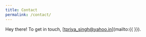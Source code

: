 ```yaml
---
title: Contact
permalink: /contact/
---
```


Hey there! To get in touch, [tpriya_singh@yahoo.in](mailto:{{  }}).
